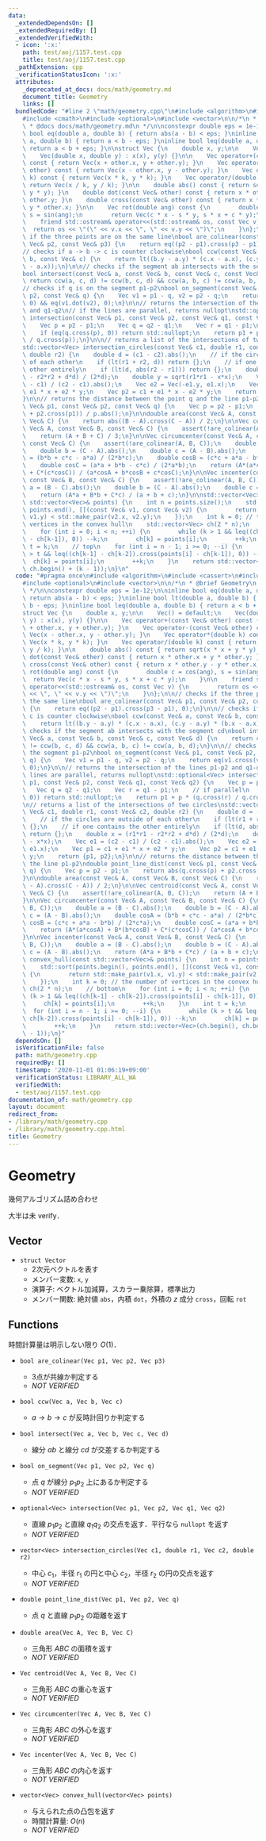 ```yaml
---
data:
  _extendedDependsOn: []
  _extendedRequiredBy: []
  _extendedVerifiedWith:
  - icon: ':x:'
    path: test/aoj/1157.test.cpp
    title: test/aoj/1157.test.cpp
  _pathExtension: cpp
  _verificationStatusIcon: ':x:'
  attributes:
    _deprecated_at_docs: docs/math/geometry.md
    document_title: Geometry
    links: []
  bundledCode: "#line 2 \"math/geometry.cpp\"\n#include <algorithm>\n#include <cassert>\n\
    #include <cmath>\n#include <optional>\n#include <vector>\n\n/*\n * @brief Geometry\n\
    \ * @docs docs/math/geometry.md\n */\n\nconstexpr double eps = 1e-12;\n\ninline\
    \ bool eq(double a, double b) { return abs(a - b) < eps; }\ninline bool lt(double\
    \ a, double b) { return a < b - eps; }\ninline bool leq(double a, double b) {\
    \ return a < b + eps; }\n\nstruct Vec {\n    double x, y;\n\n    Vec() = default;\n\
    \    Vec(double x, double y) : x(x), y(y) {}\n\n    Vec operator+(const Vec& other)\
    \ const { return Vec(x + other.x, y + other.y); }\n    Vec operator-(const Vec&\
    \ other) const { return Vec(x - other.x, y - other.y); }\n    Vec operator*(double\
    \ k) const { return Vec(x * k, y * k); }\n    Vec operator/(double k) const {\
    \ return Vec(x / k, y / k); }\n\n    double abs() const { return sqrt(x * x +\
    \ y * y); }\n    double dot(const Vec& other) const { return x * other.x + y *\
    \ other.y; }\n    double cross(const Vec& other) const { return x * other.y -\
    \ y * other.x; }\n\n    Vec rot(double ang) const {\n        double c = cos(ang),\
    \ s = sin(ang);\n        return Vec(c * x - s * y, s * x + c * y);\n    }\n\n\
    \    friend std::ostream& operator<<(std::ostream& os, const Vec v) {\n      \
    \  return os << \"(\" << v.x << \", \" << v.y << \")\";\n    }\n};\n\n// checks\
    \ if the three points are on the same line\nbool are_colinear(const Vec& p1, const\
    \ Vec& p2, const Vec& p3) {\n    return eq((p2 - p1).cross(p3 - p1), 0);\n}\n\n\
    // checks if a -> b -> c is counter clockwise\nbool ccw(const Vec& a, const Vec&\
    \ b, const Vec& c) {\n    return lt((b.y - a.y) * (c.x - a.x), (c.y - a.y) * (b.x\
    \ - a.x));\n}\n\n// checks if the segment ab intersects with the segment cd\n\
    bool intersect(const Vec& a, const Vec& b, const Vec& c, const Vec& d) {\n   \
    \ return ccw(a, c, d) != ccw(b, c, d) && ccw(a, b, c) != ccw(a, b, d);\n}\n\n\
    // checks if q is on the segment p1-p2\nbool on_segment(const Vec& p1, const Vec&\
    \ p2, const Vec& q) {\n    Vec v1 = p1 - q, v2 = p2 - q;\n    return eq(v1.cross(v2),\
    \ 0) && eq(v1.dot(v2), 0);\n}\n\n// returns the intersection of the lines p1-p2\
    \ and q1-q2\n// if the lines are parallel, returns nullopt\nstd::optional<Vec>\
    \ intersection(const Vec& p1, const Vec& p2, const Vec& q1, const Vec& q2) {\n\
    \    Vec p = p2 - p1;\n    Vec q = q2 - q1;\n    Vec r = q1 - p1;\n    // if parallel\n\
    \    if (eq(q.cross(p), 0)) return std::nullopt;\n    return p1 + p * (q.cross(r)\
    \ / q.cross(p));\n}\n\n// returns a list of the intersections of two circles\n\
    std::vector<Vec> intersection_circles(const Vec& c1, double r1, const Vec& c2,\
    \ double r2) {\n    double d = (c1 - c2).abs();\n    // if the circles are outside\
    \ of each other\n    if (lt(r1 + r2, d)) return {};\n    // if one contains the\
    \ other entirely\n    if (lt(d, abs(r2 - r1))) return {};\n    double x = (r1*r1\
    \ - r2*r2 + d*d) / (2*d);\n    double y = sqrt(r1*r1 - x*x);\n    Vec e1 = (c2\
    \ - c1) / (c2 - c1).abs();\n    Vec e2 = Vec(-e1.y, e1.x);\n    Vec p1 = c1 +\
    \ e1 * x + e2 * y;\n    Vec p2 = c1 + e1 * x - e2 * y;\n    return {p1, p2};\n\
    }\n\n// returns the distance between the point q and the line p1-p2\ndouble point_line_dist(const\
    \ Vec& p1, const Vec& p2, const Vec& q) {\n    Vec p = p2 - p1;\n    return abs(q.cross(p)\
    \ + p2.cross(p1)) / p.abs();\n}\n\ndouble area(const Vec& A, const Vec& B, const\
    \ Vec& C) {\n    return abs((B - A).cross(C - A)) / 2;\n}\n\nVec centroid(const\
    \ Vec& A, const Vec& B, const Vec& C) {\n    assert(!are_colinear(A, B, C));\n\
    \    return (A + B + C) / 3;\n}\n\nVec circumcenter(const Vec& A, const Vec& B,\
    \ const Vec& C) {\n    assert(!are_colinear(A, B, C));\n    double a = (B - C).abs();\n\
    \    double b = (C - A).abs();\n    double c = (A - B).abs();\n    double cosA\
    \ = (b*b + c*c - a*a) / (2*b*c);\n    double cosB = (c*c + a*a - b*b) / (2*c*a);\n\
    \    double cosC = (a*a + b*b - c*c) / (2*a*b);\n    return (A*(a*cosA) + B*(b*cosB)\
    \ + C*(c*cosC)) / (a*cosA + b*cosB + c*cosC);\n}\n\nVec incenter(const Vec& A,\
    \ const Vec& B, const Vec& C) {\n    assert(!are_colinear(A, B, C));\n    double\
    \ a = (B - C).abs();\n    double b = (C - A).abs();\n    double c = (A - B).abs();\n\
    \    return (A*a + B*b + C*c) / (a + b + c);\n}\n\nstd::vector<Vec> convex_hull(const\
    \ std::vector<Vec>& points) {\n    int n = points.size();\n    std::sort(points.begin(),\
    \ points.end(), [](const Vec& v1, const Vec& v2) {\n        return std::make_pair(v1.x,\
    \ v1.y) < std::make_pair(v2.x, v2.y);\n    });\n    int k = 0; // the number of\
    \ vertices in the convex hull\n    std::vector<Vec> ch(2 * n);\n    // bottom\n\
    \    for (int i = 0; i < n; ++i) {\n        while (k > 1 && leq((ch[k-1] - ch[k-2]).cross(points[i]\
    \ - ch[k-1]), 0)) --k;\n        ch[k] = points[i];\n        ++k;\n    }\n    int\
    \ t = k;\n    // top\n    for (int i = n - 1; i >= 0; --i) {\n        while (k\
    \ > t && leq((ch[k-1] - ch[k-2]).cross(points[i] - ch[k-1]), 0)) --k;\n      \
    \  ch[k] = points[i];\n        ++k;\n    }\n    return std::vector<Vec>(ch.begin(),\
    \ ch.begin() + (k - 1));\n}\n"
  code: "#pragma once\n#include <algorithm>\n#include <cassert>\n#include <cmath>\n\
    #include <optional>\n#include <vector>\n\n/*\n * @brief Geometry\n * @docs docs/math/geometry.md\n\
    \ */\n\nconstexpr double eps = 1e-12;\n\ninline bool eq(double a, double b) {\
    \ return abs(a - b) < eps; }\ninline bool lt(double a, double b) { return a <\
    \ b - eps; }\ninline bool leq(double a, double b) { return a < b + eps; }\n\n\
    struct Vec {\n    double x, y;\n\n    Vec() = default;\n    Vec(double x, double\
    \ y) : x(x), y(y) {}\n\n    Vec operator+(const Vec& other) const { return Vec(x\
    \ + other.x, y + other.y); }\n    Vec operator-(const Vec& other) const { return\
    \ Vec(x - other.x, y - other.y); }\n    Vec operator*(double k) const { return\
    \ Vec(x * k, y * k); }\n    Vec operator/(double k) const { return Vec(x / k,\
    \ y / k); }\n\n    double abs() const { return sqrt(x * x + y * y); }\n    double\
    \ dot(const Vec& other) const { return x * other.x + y * other.y; }\n    double\
    \ cross(const Vec& other) const { return x * other.y - y * other.x; }\n\n    Vec\
    \ rot(double ang) const {\n        double c = cos(ang), s = sin(ang);\n      \
    \  return Vec(c * x - s * y, s * x + c * y);\n    }\n\n    friend std::ostream&\
    \ operator<<(std::ostream& os, const Vec v) {\n        return os << \"(\" << v.x\
    \ << \", \" << v.y << \")\";\n    }\n};\n\n// checks if the three points are on\
    \ the same line\nbool are_colinear(const Vec& p1, const Vec& p2, const Vec& p3)\
    \ {\n    return eq((p2 - p1).cross(p3 - p1), 0);\n}\n\n// checks if a -> b ->\
    \ c is counter clockwise\nbool ccw(const Vec& a, const Vec& b, const Vec& c) {\n\
    \    return lt((b.y - a.y) * (c.x - a.x), (c.y - a.y) * (b.x - a.x));\n}\n\n//\
    \ checks if the segment ab intersects with the segment cd\nbool intersect(const\
    \ Vec& a, const Vec& b, const Vec& c, const Vec& d) {\n    return ccw(a, c, d)\
    \ != ccw(b, c, d) && ccw(a, b, c) != ccw(a, b, d);\n}\n\n// checks if q is on\
    \ the segment p1-p2\nbool on_segment(const Vec& p1, const Vec& p2, const Vec&\
    \ q) {\n    Vec v1 = p1 - q, v2 = p2 - q;\n    return eq(v1.cross(v2), 0) && eq(v1.dot(v2),\
    \ 0);\n}\n\n// returns the intersection of the lines p1-p2 and q1-q2\n// if the\
    \ lines are parallel, returns nullopt\nstd::optional<Vec> intersection(const Vec&\
    \ p1, const Vec& p2, const Vec& q1, const Vec& q2) {\n    Vec p = p2 - p1;\n \
    \   Vec q = q2 - q1;\n    Vec r = q1 - p1;\n    // if parallel\n    if (eq(q.cross(p),\
    \ 0)) return std::nullopt;\n    return p1 + p * (q.cross(r) / q.cross(p));\n}\n\
    \n// returns a list of the intersections of two circles\nstd::vector<Vec> intersection_circles(const\
    \ Vec& c1, double r1, const Vec& c2, double r2) {\n    double d = (c1 - c2).abs();\n\
    \    // if the circles are outside of each other\n    if (lt(r1 + r2, d)) return\
    \ {};\n    // if one contains the other entirely\n    if (lt(d, abs(r2 - r1)))\
    \ return {};\n    double x = (r1*r1 - r2*r2 + d*d) / (2*d);\n    double y = sqrt(r1*r1\
    \ - x*x);\n    Vec e1 = (c2 - c1) / (c2 - c1).abs();\n    Vec e2 = Vec(-e1.y,\
    \ e1.x);\n    Vec p1 = c1 + e1 * x + e2 * y;\n    Vec p2 = c1 + e1 * x - e2 *\
    \ y;\n    return {p1, p2};\n}\n\n// returns the distance between the point q and\
    \ the line p1-p2\ndouble point_line_dist(const Vec& p1, const Vec& p2, const Vec&\
    \ q) {\n    Vec p = p2 - p1;\n    return abs(q.cross(p) + p2.cross(p1)) / p.abs();\n\
    }\n\ndouble area(const Vec& A, const Vec& B, const Vec& C) {\n    return abs((B\
    \ - A).cross(C - A)) / 2;\n}\n\nVec centroid(const Vec& A, const Vec& B, const\
    \ Vec& C) {\n    assert(!are_colinear(A, B, C));\n    return (A + B + C) / 3;\n\
    }\n\nVec circumcenter(const Vec& A, const Vec& B, const Vec& C) {\n    assert(!are_colinear(A,\
    \ B, C));\n    double a = (B - C).abs();\n    double b = (C - A).abs();\n    double\
    \ c = (A - B).abs();\n    double cosA = (b*b + c*c - a*a) / (2*b*c);\n    double\
    \ cosB = (c*c + a*a - b*b) / (2*c*a);\n    double cosC = (a*a + b*b - c*c) / (2*a*b);\n\
    \    return (A*(a*cosA) + B*(b*cosB) + C*(c*cosC)) / (a*cosA + b*cosB + c*cosC);\n\
    }\n\nVec incenter(const Vec& A, const Vec& B, const Vec& C) {\n    assert(!are_colinear(A,\
    \ B, C));\n    double a = (B - C).abs();\n    double b = (C - A).abs();\n    double\
    \ c = (A - B).abs();\n    return (A*a + B*b + C*c) / (a + b + c);\n}\n\nstd::vector<Vec>\
    \ convex_hull(const std::vector<Vec>& points) {\n    int n = points.size();\n\
    \    std::sort(points.begin(), points.end(), [](const Vec& v1, const Vec& v2)\
    \ {\n        return std::make_pair(v1.x, v1.y) < std::make_pair(v2.x, v2.y);\n\
    \    });\n    int k = 0; // the number of vertices in the convex hull\n    std::vector<Vec>\
    \ ch(2 * n);\n    // bottom\n    for (int i = 0; i < n; ++i) {\n        while\
    \ (k > 1 && leq((ch[k-1] - ch[k-2]).cross(points[i] - ch[k-1]), 0)) --k;\n   \
    \     ch[k] = points[i];\n        ++k;\n    }\n    int t = k;\n    // top\n  \
    \  for (int i = n - 1; i >= 0; --i) {\n        while (k > t && leq((ch[k-1] -\
    \ ch[k-2]).cross(points[i] - ch[k-1]), 0)) --k;\n        ch[k] = points[i];\n\
    \        ++k;\n    }\n    return std::vector<Vec>(ch.begin(), ch.begin() + (k\
    \ - 1));\n}"
  dependsOn: []
  isVerificationFile: false
  path: math/geometry.cpp
  requiredBy: []
  timestamp: '2020-11-01 01:06:19+09:00'
  verificationStatus: LIBRARY_ALL_WA
  verifiedWith:
  - test/aoj/1157.test.cpp
documentation_of: math/geometry.cpp
layout: document
redirect_from:
- /library/math/geometry.cpp
- /library/math/geometry.cpp.html
title: Geometry
---
```

# Geometry

幾何アルゴリズム詰め合わせ

大半は未 verify．

## Vector

- `struct Vector`
    - 2次元ベクトルを表す
    - メンバー変数: `x`, `y`
    - 演算子: ベクトル加減算，スカラー乗除算，標準出力
    - メンバー関数: 絶対値 `abs`，内積 `dot`，外積の $z$ 成分 `cross`，回転 `rot`

## Functions

時間計算量は明示しない限り $O(1)$．

- `bool are_colinear(Vec p1, Vec p2, Vec p3)`
    - 3点が共線か判定する
    - _*NOT VERIFIED*_

- `bool ccw(Vec a, Vec b, Vec c)`
    - $a \rightarrow b \rightarrow c$ が反時計回りか判定する

- `bool intersect(Vec a, Vec b, Vec c, Vec d)`
    - 線分 $ab$ と線分 $cd$ が交差するか判定する

- `bool on_segment(Vec p1, Vec p2, Vec q)`
    - 点 $q$ が線分 $p_1 p_2$ 上にあるか判定する
    - _*NOT VERIFIED*_

- `optional<Vec> intersection(Vec p1, Vec p2, Vec q1, Vec q2)`
    - 直線 $p_1 p_2$ と直線 $q_1 q_2$ の交点を返す．平行なら `nullopt` を返す
    - _*NOT VERIFIED*_

- `vector<Vec> intersection_circles(Vec c1, double r1, Vec c2, double r2)`
    - 中心 $c_1$，半径 $r_1$ の円と中心 $c_2$，半径 $r_2$ の円の交点を返す
    - _*NOT VERIFIED*_

 - `double point_line_dist(Vec p1, Vec p2, Vec q)`
    - 点 $q$ と直線 $p_1 p_2$ の距離を返す

- `double area(Vec A, Vec B, Vec C)`
    - 三角形 $ABC$ の面積を返す
    - _*NOT VERIFIED*_

- `Vec centroid(Vec A, Vec B, Vec C)`
    - 三角形 $ABC$ の重心を返す
    - _*NOT VERIFIED*_

- `Vec circumcenter(Vec A, Vec B, Vec C)`
    - 三角形 $ABC$ の外心を返す
    - _*NOT VERIFIED*_

- `Vec incenter(Vec A, Vec B, Vec C)`
    - 三角形 $ABC$ の内心を返す
    - _*NOT VERIFIED*_

- `vector<Vec> convex_hull(vector<Vec> points)`
    - 与えられた点の凸包を返す
    - 時間計算量: $O(n)$
    - _*NOT VERIFIED*_